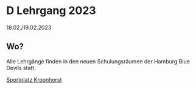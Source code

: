 # D Lehrgang 2023

18.02./19.02.2023

## Wo?
Alle Lehrgänge finden in den neuen Schulungsräumen der Hamburg Blue Devils statt.

[Sportplatz Kroonhorst](https://www.google.com/maps/place/Sportplatz+Kroonhorst/@53.5936237,9.8482714,17.68z/data=!4m5!3m4!1s0x47b1877819f7c7e1:0x71c7c59cb65fdea1!8m2!3d53.5929143!4d9.8500437)
